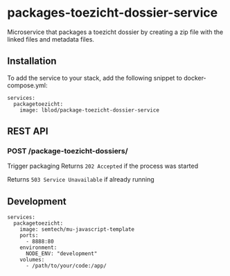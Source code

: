 # packages-toezicht-dossier-service
Microservice that packages a toezicht dossier by creating a zip file with the linked files and metadata files.

## Installation
To add the service to your stack, add the following snippet to docker-compose.yml:

```
services:
  packagetoezicht:
    image: lblod/package-toezicht-dossier-service
```

## REST API
### POST /package-toezicht-dossiers/
Trigger packaging
Returns `202 Accepted` if the process was started

Returns `503 Service Unavailable` if already running

## Development

```
services:
  packagetoezicht:
    image: semtech/mu-javascript-template
    ports:
      - 8888:80
    environment:
      NODE_ENV: "development"
    volumes:
      - /path/to/your/code:/app/
```
